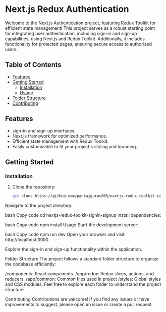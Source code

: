 # Next.js Redux Authentication

Welcome to the Next.js Authentication project, featuring Redux Toolkit for efficient state management! This project serves as a robust starting point for integrating user authentication, including sign-in and sign-up capabilities, using Next.js and Redux Toolkit. Additionally, it includes functionality for protected pages, ensuring secure access to authorized users.

## Table of Contents

- [Features](#features)
- [Getting Started](#getting-started)
  - [Installation](#installation)
  - [Usage](#usage)
- [Folder Structure](#folder-structure)
- [Contributing](#contributing)

## Features

- sign-in and sign-up interfaces.
- Next.js framework for optimized performance.
- Efficient state management with Redux Toolkit.
- Easily customizable to fit your project's styling and branding.

## Getting Started

### Installation

1. Clone the repository:

   ```bash
   git clone https://github.com/pankajgurav005/nextjs-redux-toolkit-signin-signup.git
Navigate to the project directory:

bash
Copy code
cd nextjs-redux-toolkit-signin-signup
Install dependencies:

bash
Copy code
npm install
Usage
Start the development server:

bash
Copy code
npm run dev
Open your browser and visit http://localhost:3000.

Explore the sign-in and sign-up functionality within the application.

Folder Structure
The project follows a standard folder structure to organize the codebase efficiently:

/components: React components.
/app/redux: Redux slices, actions, and reducers.
/app/common: Common files used in project
/styles: Global styles and CSS modules.
Feel free to explore each folder to understand the project structure.

Contributing
Contributions are welcome! If you find any issues or have improvements to suggest, please open an issue or create a pull request.